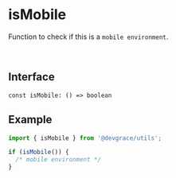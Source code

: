 # isMobile

Function to check if this is a `mobile environment`.


<br />

## Interface
```tsx
const isMobile: () => boolean
```

## Example
```ts
import { isMobile } from '@devgrace/utils';

if (isMobile()) {
  /* mobile environment */
}
```